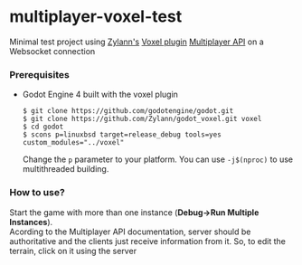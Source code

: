 # multiplayer-voxel-test

Minimal test project using [Zylann's](https://github.com/Zylann) [Voxel plugin](https://github.com/Zylann/godot\_voxel) [Multiplayer API](https://voxel-tools.readthedocs.io/en/latest/multiplayer/) on a Websocket connection

### Prerequisites

* Godot Engine 4 built with the voxel plugin
  ```
  $ git clone https://github.com/godotengine/godot.git
  $ git clone https://github.com/Zylann/godot_voxel.git voxel
  $ cd godot
  $ scons p=linuxbsd target=release_debug tools=yes custom_modules="../voxel"
  ```
  Change the `p` parameter to your platform. You can use `-j$(nproc)` to use multithreaded building.

### How to use?

Start the game with more than one instance (**Debug->Run Multiple Instances**).\
Acording to the Multiplayer API documentation, server should be authoritative and the clients just receive information from it. So, to edit the terrain, click on it using the server
